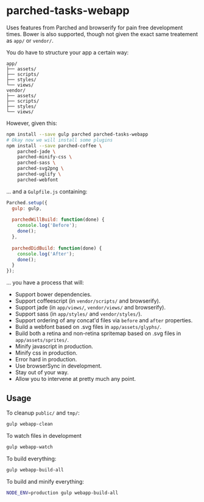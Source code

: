 parched-tasks-webapp
====================

Uses features from Parched and browserify for pain free development times.
Bower is also supported, though not given the exact same treatement as
`app/` or `vendor/`.

You do have to structure your app a certain way:

```
app/
├── assets/
├── scripts/
├── styles/
└── views/
vendor/
├── assets/
├── scripts/
├── styles/
└── views/
```

However, given this:

```bash
npm install --save gulp parched parched-tasks-webapp
# Okay now we will install some plugins
npm install --save parched-coffee \
    parched-jade \
    parched-minify-css \
    parched-sass \
    parched-svg2png \
    parched-uglify \
    parched-webfont
```

... and a `Gulpfile.js` containing:

```javascript
Parched.setup({
  gulp: gulp,
  
  parchedWillBuild: function(done) {
    console.log('Before');
    done();
  },
  
  parchedDidBuild: function(done) {
    console.log('After');
    done();
  }
});
```

... you have a process that will:

- Support bower dependencies.
- Support coffeescript (in `vendor/scripts/` and browserify).
- Support jade (in `app/views/`, `vendor/views/` and browserify).
- Support sass (in `app/styles/` and `vendor/styles/`).
- Support ordering of any concat'd files via `before` and `after` properties.
- Build a webfont based on .svg files in `app/assets/glyphs/`.
- Build both a retina and non-retina spritemap based on .svg files in `app/assets/sprites/`.
- Minify javascript in production.
- Minify css in production.
- Error hard in production.
- Use browserSync in development.
- Stay out of your way.
- Allow you to intervene at pretty much any point.

Usage
-----

To cleanup `public/` and `tmp/`:

```bash
gulp webapp-clean
```

To watch files in development

```bash
gulp webapp-watch
```

To build everything:

```bash
gulp webapp-build-all
```

To build and minify everything:

```bash
NODE_ENV=production gulp webapp-build-all
```
